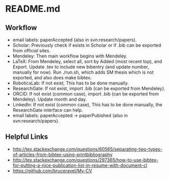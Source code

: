 README.md
=========

## Workflow
- email labels: paperAccepted (also in svn:research/papers).
- Scholar: Previously check if exists in Scholar or if .bib can be exported from official sites.
- Mendeley: Then main workflow begins with Mendeley.
- LaTeX: From Mendeley, select all, sort by Added (most recent top), and Export. Update .tex to include new bibentry (and update number, manually for now). Run ./run.sh, which adds SM thesis which is not exported, and also does make bibtex.
- RoboticsLab: If not exist, This has to be done manually.
- ResearchGate: If not exist, import .bib (can be exported from Mendeley).
- ORCID: If not exist (common case), import .bib (can be exported from Mendeley). Update month and day.
- LinkedIn: If not exist (common case), This has to be done manually, the ResearchGate interface can help.
- email labels: paperAccepted -> paperPubished (also in svn:research/papers).

## Helpful Links
- http://tex.stackexchange.com/questions/60565/separating-two-types-of-articles-from-bibtex-using-printbibliography
- http://tex.stackexchange.com/questions/297365/how-to-use-bibtex-for-putting-a-nice-publication-list-in-resume-with-document-cl
- https://github.com/bruceravel/My-CV

